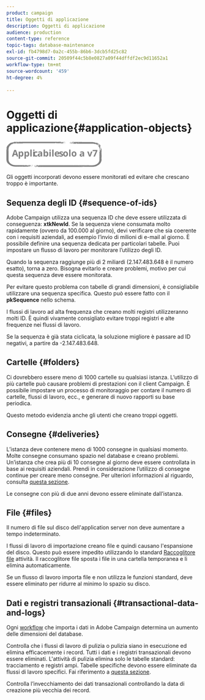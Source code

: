 ```yaml
---
product: campaign
title: Oggetti di applicazione
description: Oggetti di applicazione
audience: production
content-type: reference
topic-tags: database-maintenance
exl-id: fb4798d7-0a2c-455b-86b6-3dcb5fd25c82
source-git-commit: 20509f44c5b8e0827a09f44dffdf2ec9d11652a1
workflow-type: tm+mt
source-wordcount: '459'
ht-degree: 4%

---
```


# Oggetti di applicazione{#application-objects}

![](../../assets/v7-only.svg)

Gli oggetti incorporati devono essere monitorati ed evitare che crescano troppo è importante.

## Sequenza degli ID {#sequence-of-ids}

Adobe Campaign utilizza una sequenza ID che deve essere utilizzata di conseguenza: **xtkNewId**. Se la sequenza viene consumata molto rapidamente (ovvero da 100.000 al giorno), devi verificare che sia coerente con i requisiti aziendali, ad esempio l’invio di milioni di e-mail al giorno. È possibile definire una sequenza dedicata per particolari tabelle. Puoi impostare un flusso di lavoro per monitorare l’utilizzo degli ID.

Quando la sequenza raggiunge più di 2 miliardi (2.147.483.648 è il numero esatto), torna a zero. Bisogna evitarlo e creare problemi, motivo per cui questa sequenza deve essere monitorata.

Per evitare questo problema con tabelle di grandi dimensioni, è consigliabile utilizzare una sequenza specifica. Questo può essere fatto con il **pkSequence** nello schema.

I flussi di lavoro ad alta frequenza che creano molti registri utilizzeranno molti ID. È quindi vivamente consigliato evitare troppi registri e alte frequenze nei flussi di lavoro.

Se la sequenza è già stata ciclicata, la soluzione migliore è passare ad ID negativi, a partire da -2.147.483.648.

## Cartelle {#folders}

Ci dovrebbero essere meno di 1000 cartelle su qualsiasi istanza. L’utilizzo di più cartelle può causare problemi di prestazioni con il client Campaign. È possibile impostare un processo di monitoraggio per contare il numero di cartelle, flussi di lavoro, ecc., e generare di nuovo rapporti su base periodica.

Questo metodo evidenzia anche gli utenti che creano troppi oggetti.

## Consegne {#deliveries}

L’istanza deve contenere meno di 1000 consegne in qualsiasi momento. Molte consegne consumano spazio nel database e creano problemi. Un’istanza che crea più di 10 consegne al giorno deve essere controllata in base ai requisiti aziendali. Prendi in considerazione l’utilizzo di consegne continue per creare meno consegne. Per ulteriori informazioni al riguardo, consulta [questa sezione](../../workflow/using/continuous-delivery.md).

Le consegne con più di due anni devono essere eliminate dall’istanza.

## File {#files}

Il numero di file sul disco dell&#39;application server non deve aumentare a tempo indeterminato.

I flussi di lavoro di importazione creano file e quindi causano l&#39;espansione del disco. Questo può essere impedito utilizzando lo standard [Raccoglitore file](../../workflow/using/file-collector.md) attività. Il raccoglitore file sposta i file in una cartella temporanea e li elimina automaticamente.

Se un flusso di lavoro importa file e non utilizza le funzioni standard, deve essere eliminato per ridurre al minimo lo spazio su disco.

## Dati e registri transazionali {#transactional-data-and-logs}

Ogni [workflow](../../workflow/using/data-life-cycle.md#work-table) che importa i dati in Adobe Campaign determina un aumento delle dimensioni del database.

Controlla che i flussi di lavoro di pulizia o pulizia siano in esecuzione ed elimina efficacemente i record. Tutti i dati e i registri transazionali devono essere eliminati. L&#39;attività di pulizia elimina solo le tabelle standard: tracciamento e registri ampi. Tabelle specifiche devono essere eliminate da flussi di lavoro specifici. Fai riferimento a [questa sezione](../../workflow/using/monitoring-workflow-execution.md#purging-the-logs).

Controlla l’invecchiamento dei dati transazionali controllando la data di creazione più vecchia dei record.
